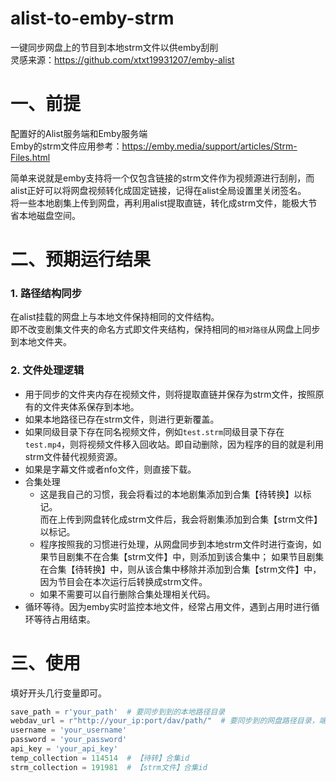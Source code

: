 # alist-to-emby-strm
一键同步网盘上的节目到本地strm文件以供emby刮削  
灵感来源：https://github.com/xtxt19931207/emby-alist

# 一、前提
配置好的Alist服务端和Emby服务端  
Emby的strm文件应用参考：https://emby.media/support/articles/Strm-Files.html

简单来说就是emby支持将一个仅包含链接的strm文件作为视频源进行刮削，而alist正好可以将网盘视频转化成固定链接，记得在alist全局设置里关闭签名。  
将一些本地剧集上传到网盘，再利用alist提取直链，转化成strm文件，能极大节省本地磁盘空间。

# 二、预期运行结果
### 1. 路径结构同步
在alist挂载的网盘上与本地文件保持相同的文件结构。  
即不改变剧集文件夹的命名方式即文件夹结构，保持相同的`相对路径`从网盘上同步到本地文件夹。

### 2. 文件处理逻辑
- 用于同步的文件夹内存在视频文件，则将提取直链并保存为strm文件，按照原有的文件夹体系保存到本地。
- 如果本地路径已存在strm文件，则进行更新覆盖。
- 如果同级目录下存在同名视频文件，例如`test.strm`同级目录下存在`test.mp4`，则将视频文件移入回收站。即自动删除，因为程序的目的就是利用strm文件替代视频资源。
- 如果是字幕文件或者nfo文件，则直接下载。
- 合集处理
  - 这是我自己的习惯，我会将看过的本地剧集添加到合集【待转换】以标记。  
而在上传到网盘转化成strm文件后，我会将剧集添加到合集【strm文件】以标记。  
  - 程序按照我的习惯进行处理，从网盘同步到本地strm文件时进行查询，如果节目剧集不在合集【strm文件】中，则添加到该合集中；
如果节目剧集在合集【待转换】中，则从该合集中移除并添加到合集【strm文件】中，因为节目会在本次运行后转换成strm文件。
  - 如果不需要可以自行删除合集处理相关代码。
- 循环等待。因为emby实时监控本地文件，经常占用文件，遇到占用时进行循环等待占用结束。

# 三、使用
填好开头几行变量即可。
```py
save_path = r'your_path'  # 要同步到到的本地路径目录
webdav_url = r"http://your_ip:port/dav/path/"  # 要同步到的网盘路径目录，端口号后需要添加/dav/，问就是规则
username = 'your_username'
password = 'your_password'
api_key = 'your_api_key'
temp_collection = 114514  # 【待转】合集id
strm_collection = 191981  # 【strm文件】合集id
```


